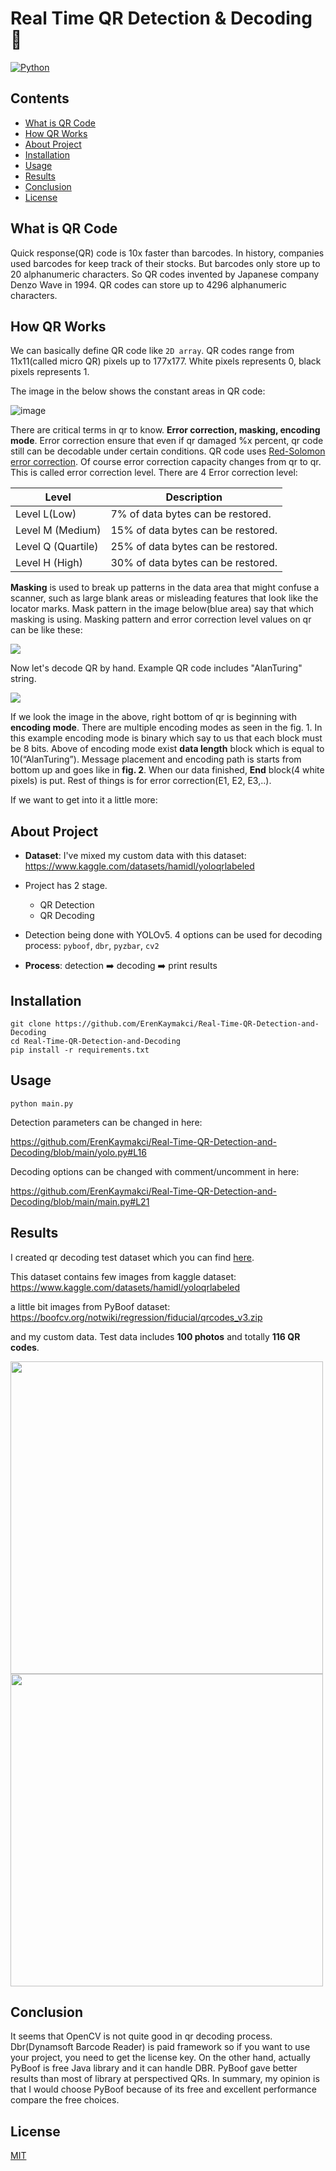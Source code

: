# Real Time QR Detection & Decoding 🚀
<a href='https://www.python.org/' target="_blank"><img alt='Python' src='https://img.shields.io/badge/Made_With Python-100000?style=for-the-badge&logo=Python&logoColor=white&labelColor=3774A7&color=FFD445'/></a>
<a href='https://github.com/ErenKaymakci/Real-Time-QR-Detection-and-Decoding/blob/main/LICENSE' target="_blank"><img alt='' src='https://img.shields.io/badge/MIT_Lıcense-100000?style=for-the-badge&logo=&logoColor=white&labelColor=3774A7&color=000000'/></a>

## Contents   
- [What is QR Code](#what-is-qr-code)
- [How QR Works](#how-qr-works)
- [About Project](#about-project)
- [Installation](#installation)
- [Usage](#usage)
- [Results](#results)
- [Conclusion](#conclusion)
- [License](#license)

## What is QR Code
Quick response(QR) code is 10x faster than barcodes. In history, companies used barcodes for keep track of their stocks. But barcodes only store up to 20 alphanumeric characters. So QR codes invented by Japanese company Denzo Wave in 1994. QR codes can store up to 4296 alphanumeric characters.

## How QR Works
We can basically define QR code like `2D array`. QR codes range from 11x11(called micro QR) pixels up to 177x177. White pixels represents 0, black pixels represents 1. 

The image in the below shows the constant areas in QR code:

![image](/imgs/explained.png)

There are critical terms in qr to know. **Error correction, masking, encoding mode**. Error correction ensure that even if qr damaged %x percent, qr code still can be decodable under certain conditions. QR code uses [Red-Solomon error correction](https://en.wikipedia.org/wiki/Reed%E2%80%93Solomon_error_correction). Of course error correction capacity changes from qr to qr. This is called error correction level. There are 4 Error correction level:

Level | Description | 
--- | --- |
Level L(Low) | 7% of data bytes can be restored.
Level M (Medium) | 15% of data bytes can be restored.
Level Q (Quartile) | 25% of data bytes can be restored.
Level H (High) | 30% of data bytes can be restored.

**Masking** is used to break up patterns in the data area that might confuse a scanner, such as large blank areas or misleading features that look like the locator marks. Mask pattern in the image below(blue area) say that which masking is using. Masking pattern and error correction level values on qr can be like these:

![](imgs/explained2.png)

Now let's decode QR by hand. Example QR code includes "AlanTuring" string. 

![](imgs/explained3.png)

If we look the image in the above, right bottom of qr is beginning with **encoding mode**. There are multiple encoding modes as seen in the fig. 1.
In this example encoding mode is binary which say to us that each block must be 8 bits. Above of encoding mode exist **data length**
block which is equal to 10(“AlanTuring”). Message placement and encoding path is starts from bottom up and goes like in **fig. 2**. When our data finished, **End** block(4 white pixels) is put. Rest of things is for error correction(E1, E2, E3,..). 

If we want to get into it a little more:






## About Project
- **Dataset**: I've mixed my custom data with this dataset: 
https://www.kaggle.com/datasets/hamidl/yoloqrlabeled

- Project has 2 stage. 
   - QR Detection
   - QR Decoding 
 
- Detection being done with YOLOv5. 4 options can be used for decoding process: `pyboof`, `dbr`, `pyzbar`, `cv2` 
- **Process**: detection ➡️ decoding ➡️ print results

## Installation
```
git clone https://github.com/ErenKaymakci/Real-Time-QR-Detection-and-Decoding
cd Real-Time-QR-Detection-and-Decoding
pip install -r requirements.txt
```
## Usage
`python main.py`

Detection parameters can be changed in here: 

https://github.com/ErenKaymakci/Real-Time-QR-Detection-and-Decoding/blob/main/yolo.py#L16

Decoding options can be changed with comment/uncomment in here: 

https://github.com/ErenKaymakci/Real-Time-QR-Detection-and-Decoding/blob/main/main.py#L21

## Results
I created qr decoding test dataset which you can find [here](https://github.com/ErenKaymakci/Real-Time-QR-Detection-and-Decoding/blob/main/test-data/data.zip).

This dataset contains few images from kaggle dataset: https://www.kaggle.com/datasets/hamidl/yoloqrlabeled

a little bit images from PyBoof dataset: https://boofcv.org/notwiki/regression/fiducial/qrcodes_v3.zip

and my custom data. Test data includes **100 photos** and totally **116 QR codes**. 

<p float="left">
  <img src="/imgs/result.png" width="500" />
  <img src="/imgs/result2.png" width="500" /> 
</p>

## Conclusion
It seems that OpenCV is not quite good in qr decoding process. Dbr(Dynamsoft Barcode Reader) is paid framework so if you want to use your project, you need to get the license key. On the other hand, actually PyBoof is free Java library and it can handle DBR. PyBoof gave better results than most of library at perspectived QRs. In summary, my opinion is that I would choose PyBoof because of its free and excellent performance compare the free choices.

## License
[MIT](https://github.com/ErenKaymakci/Real-Time-QR-Detection-and-Decoding/blob/main/LICENSE)

